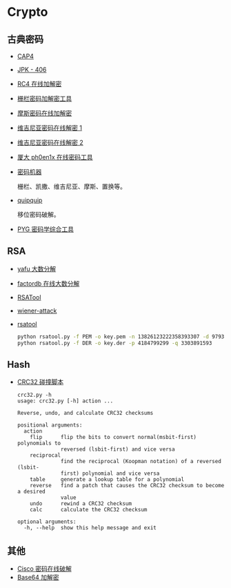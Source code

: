 # Crypto

## 古典密码

- [CAP4](http://down.40huo.cn/crypto/CAP4.zip)

- [JPK - 406](http://down.40huo.cn/crypto/JPK_406.jar)

- [RC4 在线加解密](http://rc4.online-domain-tools.com/)

- [栅栏密码加解密工具](http://down.40huo.cn/crypto/%E6%A0%85%E6%A0%8F%E5%AF%86%E7%A0%81%E5%8A%A0%E8%A7%A3%E5%AF%861.10.rar)

- [摩斯密码在线加解密](http://www.zhongguosou.com/zonghe/moErSiCodeConverter.aspx)

- [维吉尼亚密码在线解密 1](https://www.guballa.de/vigenere-solver)

- [维吉尼亚密码在线解密 2](http://www.mygeocachingprofile.com/codebreaker.vigenerecipher.aspx)

- [厦大 ph0en1x 在线密码工具](http://tool.ph0en1x.com/)

- [密码机器](http://heartsnote.com/tools/cipher.htm)

    栅栏、凯撒、维吉尼亚、摩斯、置换等。

- [quipquip](http://quipqiup.com/)

    移位密码破解。

- [PYG 密码学综合工具](http://down.40huo.cn/crypto/pyg%E5%AF%86%E7%A0%81%E5%AD%A6%E7%BB%BC%E5%90%88%E5%B7%A5%E5%85%B7.zip)

## RSA

- [yafu 大数分解](http://down.40huo.cn/crypto/yafu-1.34.zip)

- [factordb 在线大数分解](http://factordb.com/)

- [RSATool](http://down.40huo.cn/crypto/RSATool2v17.rar_87752.rar)

- [wiener-attack](https://github.com/pablocelayes/rsa-wiener-attack)

- [rsatool](https://github.com/ius/rsatool)

    ```bash
    python rsatool.py -f PEM -o key.pem -n 13826123222358393307 -d 9793706120266356337
    python rsatool.py -f DER -o key.der -p 4184799299 -q 3303891593
    ```


## Hash

- [CRC32 碰撞脚本](https://github.com/theonlypwner/crc32/blog/master/crc32.py)

    ```shell
    crc32.py -h
    usage: crc32.py [-h] action ...

    Reverse, undo, and calculate CRC32 checksums

    positional arguments:
      action
        flip      flip the bits to convert normal(msbit-first) polynomials to
                  reversed (lsbit-first) and vice versa
        reciprocal
                  find the reciprocal (Koopman notation) of a reversed (lsbit-
                  first) polynomial and vice versa
        table     generate a lookup table for a polynomial
        reverse   find a patch that causes the CRC32 checksum to become a desired
                  value
        undo      rewind a CRC32 checksum
        calc      calculate the CRC32 checksum

    optional arguments:
      -h, --help  show this help message and exit
    ```

## 其他

- [Cisco 密码在线破解](http://www.ifm.net.nz/cookbooks/passwordcracker.html)
- [Base64 加解密](http://base64.supfree.net/)